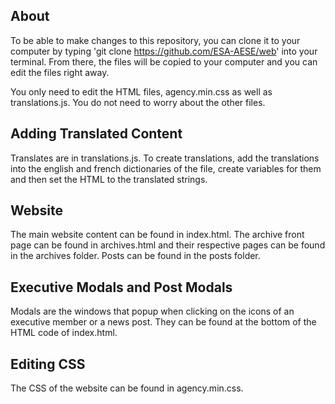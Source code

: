 ## About

To be able to make changes to this repository, you can clone it to your computer by typing 'git clone https://github.com/ESA-AESE/web' into your terminal. From there, the files will be copied to your computer and you can edit the files right away. 

You only need to edit the HTML files, agency.min.css as well as translations.js. You do not need to worry about the other files. 

## Adding Translated Content 

Translates are in translations.js. To create translations, add the translations into the english and french dictionaries of the file, create variables for them and then set the HTML to the translated strings. 

## Website 

The main website content can be found in index.html. The archive front page can be found in archives.html and their respective pages can be found in the archives folder. Posts can be found in the posts folder.

## Executive Modals and Post Modals

Modals are the windows that popup when clicking on the icons of an executive member or a news post. They can be found at the bottom of the HTML code of index.html. 

## Editing CSS
The CSS of the website can be found in agency.min.css. 
